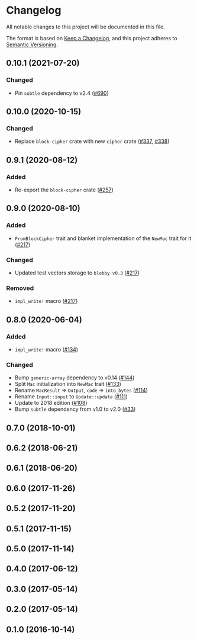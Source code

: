 # Changelog

All notable changes to this project will be documented in this file.

The format is based on [Keep a Changelog](https://keepachangelog.com/en/1.0.0/),
and this project adheres to [Semantic Versioning](https://semver.org/spec/v2.0.0.html).

## 0.10.1 (2021-07-20)
### Changed
- Pin `subtle` dependency to v2.4 ([#690])

[#690]: https://github.com/RustCrypto/traits/pull/690

## 0.10.0 (2020-10-15)
### Changed
- Replace `block-cipher` crate with new `cipher` crate ([#337], [#338])

[#338]: https://github.com/RustCrypto/traits/pull/338
[#337]: https://github.com/RustCrypto/traits/pull/337

## 0.9.1 (2020-08-12)
### Added
- Re-export the `block-cipher` crate ([#257])

[#257]: https://github.com/RustCrypto/traits/pull/257

## 0.9.0 (2020-08-10)
### Added
- `FromBlockCipher` trait and blanket implementation of the `NewMac` trait
for it ([#217])

### Changed
- Updated test vectors storage to `blobby v0.3` ([#217])

### Removed
- `impl_write!` macro ([#217])

[#217]: https://github.com/RustCrypto/traits/pull/217

## 0.8.0 (2020-06-04)
### Added
- `impl_write!` macro ([#134])

### Changed
- Bump `generic-array` dependency to v0.14 ([#144])
- Split `Mac` initialization into `NewMac` trait ([#133])
- Rename `MacResult` => `Output`, `code` => `into_bytes` ([#114])
- Rename `Input::input` to `Update::update` ([#111])
- Update to 2018 edition ([#108])
- Bump `subtle` dependency from v1.0 to v2.0 ([#33])

[#144]: https://github.com/RustCrypto/traits/pull/95
[#134]: https://github.com/RustCrypto/traits/pull/134
[#133]: https://github.com/RustCrypto/traits/pull/133
[#114]: https://github.com/RustCrypto/traits/pull/114
[#111]: https://github.com/RustCrypto/traits/pull/111
[#108]: https://github.com/RustCrypto/traits/pull/108
[#33]: https://github.com/RustCrypto/traits/pull/33

## 0.7.0 (2018-10-01)

## 0.6.2 (2018-06-21)

## 0.6.1 (2018-06-20)

## 0.6.0 (2017-11-26)

## 0.5.2 (2017-11-20)

## 0.5.1 (2017-11-15)

## 0.5.0 (2017-11-14)

## 0.4.0 (2017-06-12)

## 0.3.0 (2017-05-14)

## 0.2.0 (2017-05-14)

## 0.1.0 (2016-10-14)
